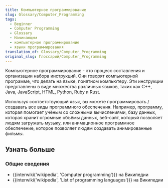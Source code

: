 ```yaml
---
title: Компьютерное программирование
slug: Glossary/Computer_Programming
tags:
  - Beginner
  - Computer Programming
  - Glossary
  - Начинающим
  - компьютерное программирование
  - языки программирования
translation_of: Glossary/Computer_Programming
original_slug: Глоссарий/Computer_Programming
---
```


Компьютерное программирование - это процесс составления и организации набора инструкций. Они говорят компьютерной программе, что делать на языке, понятном компьютеру. Эти инструкции представлены в виде множества различных языков, таких как C++, Java, JavaScript, HTML, Python, Ruby и Rust.

Используя соответствующий язык, вы можете программировать / создавать все виды программного обеспечения. Например, программу, которая помогает учёным со сложными вычислениями, базу данных, которая хранит огромные объёмы данных, веб-сайт, который позволяет людям загружать музыку, или анимационное программное обеспечение, которое позволяет людям создавать анимированные фильмы.

## Узнать больше

### Общие сведения

- {{interwiki('wikipedia', 'Computer programming')}} на Википедии
- {{interwiki('wikipedia', 'List of programming languages')}} на Википедии
